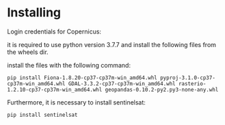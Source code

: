 # Installing

Login credentials for Copernicus:


it is required to use python version 3.7.7 and install the following files from the wheels dir.

install the files with the following command:

```
pip install Fiona-1.8.20-cp37-cp37m-win_amd64.whl pyproj-3.1.0-cp37-cp37m-win_amd64.whl GDAL-3.3.2-cp37-cp37m-win_amd64.whl rasterio-1.2.10-cp37-cp37m-win_amd64.whl geopandas-0.10.2-py2.py3-none-any.whl
```

Furthermore, it is necessary to install sentinelsat:

```
pip install sentinelsat
```
